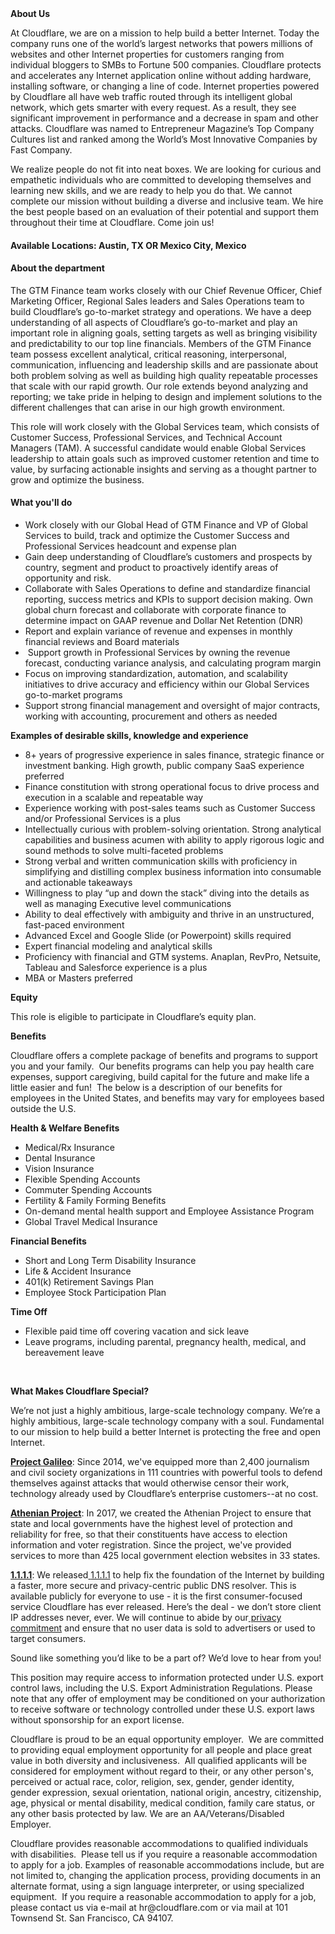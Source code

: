 <div class="content-intro">
	<div><strong>About Us</strong></div>
	<div>
		<p>At Cloudflare, we are on a mission to help build a better Internet. Today the company runs one of the world’s largest networks that powers millions of websites and other Internet properties for customers ranging from individual bloggers to SMBs to Fortune 500 companies. Cloudflare protects and accelerates any Internet application online without adding hardware, installing software, or changing a line of code. Internet properties powered by Cloudflare all have web traffic routed through its intelligent global network, which gets smarter with every request. As a result, they see significant improvement in performance and a decrease in spam and other attacks. Cloudflare was named to Entrepreneur Magazine’s Top Company Cultures list and ranked among the World’s Most Innovative Companies by Fast Company.&nbsp;</p>
		<p><span style="font-weight: 400;">We realize people do not fit into neat boxes. We are looking for curious and empathetic individuals who are committed to developing themselves and learning new skills, and we are ready to help you do that. We cannot complete our mission without building a diverse and inclusive team. We hire the best people based on an evaluation of their potential and support them throughout their time at Cloudflare. Come join us!&nbsp;</span></p>
	</div>
</div>
<h4>Available Locations: Austin, TX OR Mexico City, Mexico</h4>
<h4>About the department</h4>
<p>The GTM Finance team works closely with our Chief Revenue Officer, Chief Marketing Officer, Regional Sales leaders and Sales Operations team to build Cloudflare’s go-to-market strategy and operations. We have a deep understanding of all aspects of Cloudflare’s go-to-market and play an important role in aligning goals, setting targets as well as bringing visibility and predictability to our top line financials. Members of the GTM Finance team possess excellent analytical, critical reasoning, interpersonal, communication, influencing and leadership skills and are passionate about both problem solving as well as building high quality repeatable processes that scale with our rapid growth. Our role extends beyond analyzing and reporting; we take pride in helping to design and implement solutions to the different challenges that can arise in our high growth environment.</p>
<p>This role will work closely with the Global Services team, which consists of Customer Success, Professional Services, and Technical Account Managers (TAM). A successful candidate would enable Global Services leadership to attain goals such as improved customer retention and time to value, by surfacing actionable insights and serving as a thought partner to grow and optimize the business.</p>
<h4>What you'll do</h4>
<ul>
	<li>Work closely with our Global Head of GTM Finance and VP of Global Services to build, track and optimize the Customer Success and Professional Services headcount and expense plan</li>
	<li>Gain deep understanding of Cloudflare’s customers and prospects by country, segment and product to proactively identify areas of opportunity and risk.</li>
	<li>Collaborate with Sales Operations to define and standardize financial reporting, success metrics and KPIs to support decision making. Own global churn forecast and collaborate with corporate finance to determine impact on GAAP revenue and Dollar Net Retention (DNR)&nbsp;</li>
	<li>Report and explain variance of revenue and expenses in monthly financial reviews and Board materials</li>
	<li>&nbsp;Support growth in Professional Services by owning the revenue forecast, conducting variance analysis, and calculating program margin</li>
	<li>Focus on improving standardization, automation, and scalability initiatives to drive accuracy and efficiency within our Global Services go-to-market programs</li>
	<li>Support strong financial management and oversight of major contracts, working with accounting, procurement and others as needed&nbsp;</li>
</ul>
<p><strong>Examples of desirable skills, knowledge and experience</strong></p>
<ul>
	<li>8+ years of progressive experience in sales finance, strategic finance or investment banking. High growth, public company SaaS experience preferred</li>
	<li>Finance constitution with strong operational focus to drive process and execution in a scalable and repeatable way</li>
	<li>Experience working with post-sales teams such as Customer Success and/or Professional Services is a plus</li>
	<li>Intellectually curious with problem-solving orientation. Strong analytical capabilities and business acumen with ability to apply rigorous logic and sound methods to solve multi-faceted problems</li>
	<li>Strong verbal and written communication skills with proficiency in simplifying and distilling complex business information into consumable and actionable takeaways&nbsp;</li>
	<li>Willingness to play “up and down the stack” diving into the details as well as managing Executive level communications</li>
	<li>Ability to deal effectively with ambiguity and thrive in an unstructured, fast-paced environment</li>
	<li>Advanced Excel and Google Slide (or Powerpoint) skills required</li>
	<li>Expert financial modeling and analytical skills</li>
	<li>Proficiency with financial and GTM systems. Anaplan, RevPro, Netsuite, Tableau and Salesforce experience is a plus</li>
	<li>MBA or Masters preferred</li>
</ul>
<p></p>
<p><strong>Equity</strong></p>
<p>This role is eligible to participate in Cloudflare’s equity plan.</p>
<p><strong>Benefits</strong></p>
<p>Cloudflare offers a complete package of benefits and programs to support you and your family.&nbsp; Our benefits programs can help you pay health care expenses, support caregiving, build capital for the future and make life a little easier and fun!&nbsp; The below is a description of our benefits for employees in the United States, and benefits may vary for employees based outside the U.S.</p>
<p><strong>Health &amp; Welfare Benefits</strong></p>
<ul>
	<li>Medical/Rx Insurance</li>
	<li>Dental Insurance</li>
	<li>Vision Insurance</li>
	<li>Flexible Spending Accounts</li>
	<li>Commuter Spending Accounts</li>
	<li>Fertility &amp; Family Forming Benefits</li>
	<li>On-demand mental health support and Employee Assistance Program</li>
	<li>Global Travel Medical Insurance</li>
</ul>
<p><strong>Financial Benefits</strong></p>
<ul>
	<li>Short and Long Term Disability Insurance</li>
	<li>Life &amp; Accident Insurance</li>
	<li>401(k) Retirement Savings Plan</li>
	<li>Employee Stock Participation Plan</li>
</ul>
<p><strong>Time Off</strong></p>
<ul>
	<li>Flexible paid time off covering vacation and sick leave</li>
	<li>Leave programs, including parental, pregnancy health, medical, and bereavement leave</li>
</ul>
<p></p>
<p>&nbsp;</p>
<div class="content-conclusion">
	<p><strong>What Makes Cloudflare Special?</strong></p>
	<p><span style="font-weight: 400;">We’re not just a highly ambitious, large-scale technology company. We’re a highly ambitious, large-scale technology company with a soul. Fundamental to our mission to help build a better Internet is protecting the free and open Internet.</span></p>
	<p><a href="https://blog.cloudflare.com/protecting-free-expression-online/"><strong>Project Galileo</strong></a><span style="font-weight: 400;">: Since 2014, we've equipped more than 2,400 journalism and civil society organizations in 111 countries with powerful tools to defend themselves against attacks that would otherwise censor their work, technology already used by Cloudflare’s enterprise customers--at no cost.</span></p>
	<p><strong><a href="https://www.cloudflare.com/athenian/">Athenian Project</a></strong><span style="font-weight: 400;">: In 2017, we created the Athenian Project to ensure that state and local governments have the highest level of protection and reliability for free, so that their constituents have access to election information and voter registration. Since the project, we've provided services to more than 425 local government election websites in 33 states.</span></p>
	<p><a href="https://1.1.1.1/"><strong>1.1.1.1</strong></a><span style="font-weight: 400;">: We released</span><a href="https://1.1.1.1/"> <span style="font-weight: 400;">1.1.1.1</span></a><span style="font-weight: 400;"> to help fix the foundation of the Internet by building a faster, more secure and privacy-centric public DNS resolver. This is available publicly for everyone to use - it is the first consumer-focused service Cloudflare has ever released. Here’s the deal - we don’t store client IP addresses never, ever. We will continue to abide by our</span><a href="https://developers.cloudflare.com/1.1.1.1/privacy/public-dns-resolver"> privacy commitment</a><span style="font-weight: 400;"> and ensure that no user data is sold to advertisers or used to target consumers.</span></p>
	<p><span style="font-weight: 400;">Sound like something you’d like to be a part of? We’d love to hear from you!</span></p>
	<p><span style="font-weight: 400;">This position may require access to information protected under U.S. export control laws, including the U.S. Export Administration Regulations. Please note that any offer of employment may be conditioned on your authorization to receive software or technology controlled under these U.S. export laws without sponsorship for an export license.</span></p>
	<p><span style="font-weight: 400;">Cloudflare is proud to be an equal opportunity employer. &nbsp;We are committed to providing equal employment opportunity for all people and place great value in both diversity and inclusiveness. &nbsp;All qualified applicants will be considered for employment without regard to their, or any other person's, perceived or actual</span> <span style="font-weight: 400;">race, color, religion, sex, gender, gender identity, gender expression, sexual orientation, national origin, ancestry, citizenship, age, physical or mental disability, medical condition, family care status, or any other basis protected by law. </span><span style="font-weight: 400;">We are an AA/Veterans/Disabled Employer.</span></p>
	<p><span style="font-weight: 400;">Cloudflare provides reasonable accommodations to qualified individuals with disabilities. &nbsp;Please tell us if you require a reasonable accommodation to apply for a job. Examples of reasonable accommodations include, but are not limited to, changing the application process, providing documents in an alternate format, using a sign language interpreter, or using specialized equipment. &nbsp;If you require a reasonable accommodation to apply for a job, please contact us via e-mail at </span><span style="font-weight: 400;">hr@cloudflare.com</span><span style="font-weight: 400;"> or via mail at 101 Townsend St. San Francisco, CA 94107.</span></p>
</div>
